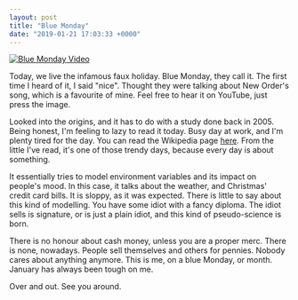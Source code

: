 ```yaml
---
layout: post
title: "Blue Monday"
date: "2019-01-21 17:03:33 +0000"
---
```


[![Blue Monday Video][Video-image]][Video-link]


Today, we live the infamous faux holiday. Blue Monday, they call it. The first
time I heard of it, I said "nice". Thought they were talking about New Order's
song, which is a favourite of mine. Feel free to hear it on YouTube, just press
the image.

Looked into the origins, and it has to do with a study done back in 2005. Being
honest, I'm feeling to lazy to read it today. Busy day at work, and I'm plenty
tired for the day. You can read the Wikipedia page [here][Wiki-article]. From
the little I've read, it's one of those trendy days, because every day is about
something.

It essentially tries to model environment variables and its impact on people's
mood. In this case, it talks about the weather, and Christmas' credit card
bills. It is sloppy, as it was expected. There is little to say about this kind
of modelling. You have some idiot with a fancy diploma. The idiot sells is
signature, or is just a plain idiot, and this kind of pseudo-science is born.

There is no honour about cash money, unless you are a proper merc. There is
none, nowadays. People sell themselves and others for pennies. Nobody cares
about anything anymore. This is me, on a blue Monday, or month. January has
always been tough on me.

Over and out. See you around.

[Video-image]: https://img.youtube.com/vi/KSGWsmR4ipM/0.jpg
[Video-link]: https://youtu.be/KSGWsmR4ipM
[Wiki-article]: https://en.wikipedia.org/wiki/Blue_Monday_%28date%29

